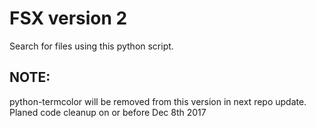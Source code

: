 # FSX version 2
Search for files using this python script.

## NOTE:
python-termcolor will be removed from this version in next repo update.
Planed code cleanup on or before Dec 8th 2017
